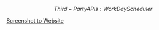 $$Third-Party APIs: Work Day Scheduler$$

[Screenshot to Website](https://cdn.discordapp.com/attachments/813219950420033556/1090100542799351889/image.png)